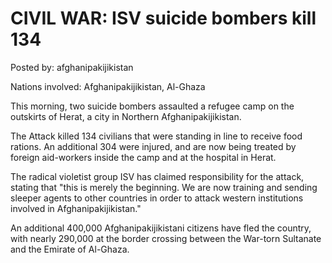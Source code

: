 # CIVIL WAR: ISV suicide bombers kill 134

Posted by: afghanipakijikistan

Nations involved: Afghanipakijikistan, Al-Ghaza

This morning, two suicide bombers assaulted a refugee camp on the outskirts of Herat, a city in Northern Afghanipakijikistan. 

The Attack killed 134 civilians that were standing in line to receive food rations. An additional 304 were injured, and are now being treated by foreign aid-workers inside the camp and at the hospital in Herat.

The radical violetist group ISV has claimed responsibility for the attack, stating that "this is merely the beginning. We are now training and sending sleeper agents to other countries in order to attack western institutions involved in Afghanipakijikistan."

An additional 400,000 Afghanipakijikistani citizens have fled the country, with nearly 290,000 at the border crossing between the War-torn Sultanate and the Emirate of Al-Ghaza. 